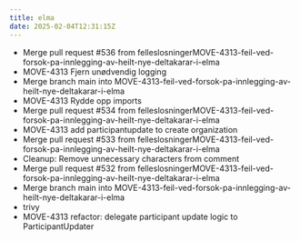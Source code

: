 ```yaml
---
title: elma
date: 2025-02-04T12:31:15Z
---
```

- Merge pull request #536 from felleslosningerMOVE-4313-feil-ved-forsok-pa-innlegging-av-heilt-nye-deltakarar-i-elma
- MOVE-4313 Fjern unødvendig logging
- Merge branch main into MOVE-4313-feil-ved-forsok-pa-innlegging-av-heilt-nye-deltakarar-i-elma
- MOVE-4313 Rydde opp imports
- Merge pull request #534 from felleslosningerMOVE-4313-feil-ved-forsok-pa-innlegging-av-heilt-nye-deltakarar-i-elma
- MOVE-4313 add participantupdate to create organization
- Merge pull request #533 from felleslosningerMOVE-4313-feil-ved-forsok-pa-innlegging-av-heilt-nye-deltakarar-i-elma
- Cleanup: Remove unnecessary characters from comment
- Merge pull request #532 from felleslosningerMOVE-4313-feil-ved-forsok-pa-innlegging-av-heilt-nye-deltakarar-i-elma
- Merge branch main into MOVE-4313-feil-ved-forsok-pa-innlegging-av-heilt-nye-deltakarar-i-elma
- trivy
- MOVE-4313 refactor: delegate participant update logic to ParticipantUpdater

